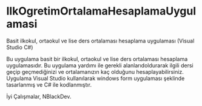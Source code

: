 # IlkOgretimOrtalamaHesaplamaUygulamasi
Basit ilkokul, ortaokul ve lise ders ortalaması hesaplama uygulaması (Visual Studio C#)

Bu uygulama basit bir ilkokul, ortaokul ve lise ders ortalaması hesaplama uygulamasıdır.
Bu uygulama yardımı ile gerekli alanlarıdoldurarak ilgili dersi geçip geçmediğinizi ve ortalamanızın kaç olduğunu hesaplayabilirsiniz.
Uygulama Visual Studio kullanılarak windows form uygulaması şeklinde tasarlanmış ve C# ile kodlanmıştır.

İyi Çalışmalar, NBlackDev.
